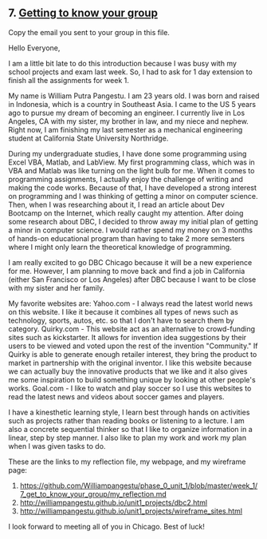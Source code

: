 ## 7. [Getting to know your group](7_get_to_know_your_group/readme.md)

Copy the email you sent to your group in this file.

Hello Everyone,

I am a little bit late to do this introduction because I was busy with my school projects and exam last week. So, I had to ask for 1 day extension to finish all the assignments for week 1. 

My name is William Putra Pangestu. I am 23 years old. I was born and raised in Indonesia, which is a country in Southeast Asia. I came to the US 5 years ago to pursue my dream of becoming an engineer. I currently live in Los Angeles, CA with my sister, my brother in law, and my niece and nephew. Right now, I am finishing my last semester as a mechanical engineering student at California State University Northridge.

During my undergraduate studies, I have done some programming using Excel VBA, Matlab, and LabView. My first programming class, which was in VBA and Matlab was like turning on the light bulb for me. When it comes to programming assignments, I actually enjoy the challenge of writing and making the code works. Because of that, I have developed a strong interest on programming and I was thinking of getting a minor on computer science. Then, when I was researching about it, I read an article about Dev Bootcamp on the Internet, which really caught my attention. After doing some research about DBC, I decided to throw away my initial plan of getting a minor in computer science. I would rather spend my money on 3 months of hands-on educational program than having to take 2 more semesters where I might only learn the theoretical knowledge of programming. 

I am really excited to go DBC Chicago because it will be a new experience for me. However, I am planning to move back and find a job in California (either San Francisco or Los Angeles) after DBC because I want to be close with my sister and her family. 

My favorite websites are:
Yahoo.com - I always read the latest world news on this website. I like it because it combines all types of news such as technology, sports, autos, etc. so that I don't have to search them by category.
Quirky.com - This website act as an alternative to crowd-funding sites such as kickstarter. It allows for invention idea suggestions by their users to be viewed and voted upon the rest of the invention "Community." If Quirky is able to generate enough retailer interest, they bring the product to market in partnership with the original inventor. I like this website because we can actually buy the innovative products that we like and it also gives me some inspiration to build something unique by looking at other people's works.
Goal.com - I like to watch and play soccer so I use this websites to read the latest news and videos about soccer games and players.

I have a kinesthetic learning style, I learn best through hands on activities such as projects rather than reading books or listening to a lecture. I am also a concrete sequential thinker so that I like to organize information in a linear, step by step manner. I also like to plan my work and work my plan when I was given tasks to do.

These are the links to my reflection file, my webpage, and my wireframe page:
1. https://github.com/Williampangestu/phase_0_unit_1/blob/master/week_1/7_get_to_know_your_group/my_reflection.md
2. http://williampangestu.github.io/unit1_projects/dbc2.html
3. http://williampangestu.github.io/unit1_projects/wireframe_sites.html

I look forward to meeting all of you in Chicago. Best of luck!
